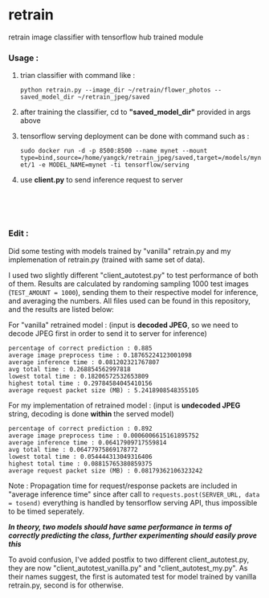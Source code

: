 # retrain
retrain image classifier with tensorflow hub trained module


### Usage : 

1. trian classifier with command like : <p>`python retrain.py --image_dir ~/retrain/flower_photos --saved_model_dir ~/retrain_jpeg/saved`


1. after training the classifier, cd to **"saved_model_dir"** provided in args above

1. tensorflow serving deployment can be done with command such as : <p>`sudo docker run -d -p 8500:8500 --name mynet --mount type=bind,source=/home/yangck/retrain_jpeg/saved,target=/models/mynet/1 -e MODEL_NAME=mynet -ti tensorflow/serving`

1. use **client.py** to send inference request to server

<br>
<br>
<br>

### Edit :

Did some testing with models trained by "vanilla" retrain.py and my implemenation of retrain.py (trained with same set of data).<p>
I used two slightly different "client_autotest.py" to test performance of both of them. Results are calculated by randoming sampling 1000 test images (`TEST_AMOUNT = 1000`), sending them to their respective model for inference, and averaging the numbers. All files used can be found in this repository, and the results are listed below:

  For "vanilla" retrained model : (input is **decoded JPEG**, so we need to decode JPEG first in order to send it to server for inference)
  
    percentage of correct prediction : 0.885
    average image preprocess time : 0.18765224123001098
    average inference time : 0.081202321767807
    avg total time : 0.268854562997818
    lowest total time : 0.18206572532653809
    highest total time : 0.29784584045410156
    average request packet size (MB) : 5.2418908548355105
    
  For my implementation of retrained model : (input is **undecoded JPEG** string, decoding is done **within** the served model)
  
    percentage of correct prediction : 0.892
    average image preprocess time : 0.0006006615161895752
    average inference time : 0.06417909717559814
    avg total time : 0.06477975869178772
    lowest total time : 0.054444313049316406
    highest total time : 0.08815765380859375
    average request packet size (MB) : 0.08179362106323242
    
    
  Note : Propagation time for request/response packets are included in "average inference time" since after call to `requests.post(SERVER_URL, data = tosend)` everything is handled by tensorflow serving API, thus impossible to be timed seperately.


**_In theory, two models should have same performance in terms of correctly predicting the class, further experimenting should easily prove this_**
  
To avoid confusion, I've added postfix to two different client_autotest.py, they are now "client_autotest_vanilla.py" and "client_autotest_my.py".
As their names suggest, the first is automated test for model trained by vanilla retrain.py, second is for otherwise.
